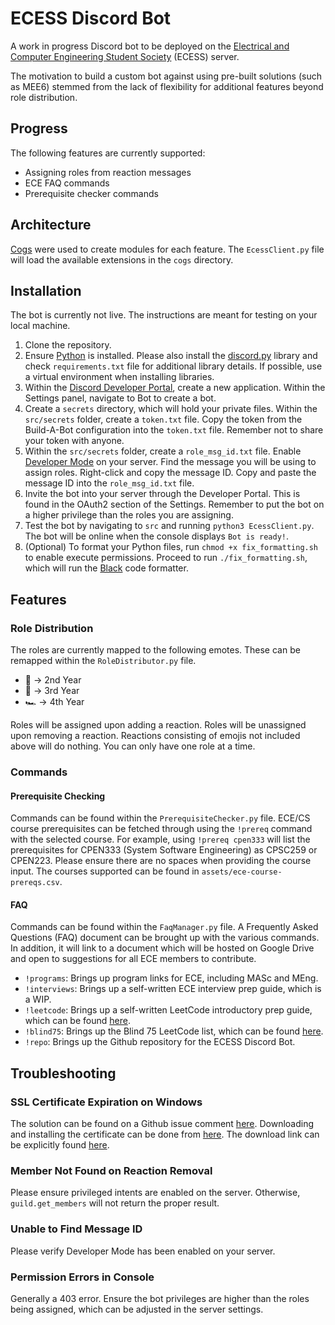 # ECESS Discord Bot
A work in progress Discord bot to be deployed on the [Electrical and Computer Engineering Student Society](http://ubcecess.com/) (ECESS) server. 

The motivation to build a custom bot against using pre-built solutions (such as MEE6) stemmed from the lack of flexibility for additional features beyond role distribution.

## Progress
The following features are currently supported:
- Assigning roles from reaction messages
- ECE FAQ commands
- Prerequisite checker commands

## Architecture
[Cogs](https://discordpy.readthedocs.io/en/latest/ext/commands/cogs.html) were used to create modules for each feature. The `EcessClient.py` file will load the available extensions in the `cogs` directory.

## Installation
The bot is currently not live. The instructions are meant for testing on your local machine.
1. Clone the repository.
2. Ensure [Python](https://www.python.org/) is installed. Please also install the [discord.py](https://discordpy.readthedocs.io/en/latest/intro.html#installing) library and check `requirements.txt` file for additional library details. If possible, use a virtual environment when installing libraries.
3. Within the [Discord Developer Portal](https://discord.com/developers/applications), create a new application. Within the Settings panel, navigate to Bot to create a bot.
4. Create a `secrets` directory, which will hold your private files. Within the `src/secrets` folder, create a `token.txt` file. Copy the token from the Build-A-Bot configuration into the `token.txt` file. Remember not to share your token with anyone.
5. Within the `src/secrets` folder, create a `role_msg_id.txt` file. Enable [Developer Mode](https://discordia.me/en/developer-mode) on your server. Find the message you will be using to assign roles. Right-click and copy the message ID. Copy and paste the message ID into the `role_msg_id.txt` file.
6. Invite the bot into your server through the Developer Portal. This is found in the OAuth2 section of the Settings. Remember to put the bot on a higher privilege than the roles you are assigning.  
7. Test the bot by navigating to `src` and running `python3 EcessClient.py`. The bot will be online when the console displays `Bot is ready!`.
8. (Optional) To format your Python files, run `chmod +x fix_formatting.sh` to enable execute permissions. Proceed to run `./fix_formatting.sh`, which will run the [Black](https://github.com/psf/black) code formatter.

## Features
### Role Distribution
The roles are currently mapped to the following emotes.
These can be remapped within the `RoleDistributor.py` file. 
- :red_car: -> 2nd Year
- :blue_car: -> 3rd Year
- :racing_car: -> 4th Year

Roles will be assigned upon adding a reaction. Roles will be unassigned upon removing a reaction. Reactions consisting of emojis not included above will do nothing. You can only have one role at a time.

### Commands
#### Prerequisite Checking
Commands can be found within the `PrerequisiteChecker.py` file.
ECE/CS course prerequisites can be fetched through using the `!prereq` command with the selected course. For example, using `!prereq cpen333` will list the prerequisites for CPEN333 (System Software Engineering) as CPSC259 or CPEN223. Please ensure there are no spaces when providing the course input. The courses supported can be found in `assets/ece-course-prereqs.csv`.

#### FAQ
Commands can be found within the `FaqManager.py` file.
A Frequently Asked Questions (FAQ) document can be brought up with the various commands. In addition, it will link to a document which will be hosted on Google Drive and open to suggestions for all ECE members to contribute.
- `!programs`: Brings up program links for ECE, including MASc and MEng.
- `!interviews`: Brings up a self-written ECE interview prep guide, which is a WIP.
- `!leetcode`: Brings up a self-written LeetCode introductory prep guide, which can be found [here](https://docs.google.com/document/d/16BeYJzj_az-8Zv562RgZ0M_mxvCo6W6Thhc0D1oaNwE/edit?usp=sharing).
- `!blind75`: Brings up the Blind 75 LeetCode list, which can be found [here](https://docs.google.com/spreadsheets/d/1O6lu-27mkdEfQAFfMB43vcqZRF57ygtJO2tCDw2ZQaY/edit?usp=sharing).
- `!repo`: Brings up the Github repository for the ECESS Discord Bot.

## Troubleshooting
### SSL Certificate Expiration on Windows
The solution can be found on a Github issue comment [here](https://github.com/Rapptz/discord.py/issues/4159#issuecomment-640107584). Downloading and installing the certificate can be done from [here](https://crt.sh/?id=2835394). The download link can be explicitly found [here](https://beans-took-my-kids.reeee.ee/38qB2n.png).

### Member Not Found on Reaction Removal
Please ensure privileged intents are enabled on the server. Otherwise, `guild.get_members` will not return the proper result.

### Unable to Find Message ID
Please verify Developer Mode has been enabled on your server.

### Permission Errors in Console
Generally a 403 error. Ensure the bot privileges are higher than the roles being assigned, which can be adjusted in the server settings.
